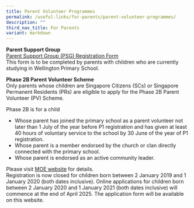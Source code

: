 ```yaml
---
title: Parent Volunteer Programmes
permalink: /useful-links/for-parents/parent-volunteer-programmes/
description: ""
third_nav_title: For Parents
variant: markdown
---
```

**Parent Support Group**<br>
[Parent Support Group (PSG) Registration Form](/files/Useful%20Links/Parent%20Volunteer/WTP%20PSG%20Registration%20Form_28Apr21.pdf) <br>
This form is to be completed by parents with children who are currently studying in Wellington Primary School. 

**Phase 2B Parent Volunteer Scheme**<br>
Only parents whose children are Singapore Citizens (SCs) or Singapore Permanent Residents (PRs) are eligible to apply for the Phase 2B Parent Volunteer (PV) Scheme.&nbsp;

Phase 2B is for a child<br>
*   Whose parent has joined the primary school as a parent volunteer not later than 1 July of the year before P1 registration and has given at least 40 hours of voluntary service to the school by 30 June of the year of P1 registration.
*   Whose parent is a member endorsed by the church or clan directly connected with the primary school.
*   Whose parent is endorsed as an active community leader.<br>

Please visit [MOE website](https://www.moe.gov.sg/primary/p1-registration/registration-phases-key-dates?pt=2B)  for details.<br>
Registration is now closed for children born between 2 January 2019 and 1 January 2020 (both dates inclusive). Online applications for children born between 2 January 2020 and 1 January 2021 (both dates inclusive) will commence at the end of April 2025. The application form will be available on this website.